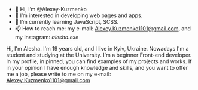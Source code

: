 - 👋 Hi, I’m @Alexey-Kuzmenko
- 👀 I’m interested in developing web pages and apps.
- 🌱 I’m currently learning JavaScript, SCSS.
- 📫 How to reach me: my e-mail: Alexey.Kuzmenko1101@gmail.com, and my Instagram: _alesha.exe_

Hi, I'm Alesha. I'm 19 years old, and I live in Kyiv, Ukraine. Nowadays I'm a student and studying at the University. I'm a beginner  Front-end developer. In my profile, in pinned,  you can find examples of my projects and works. If in your opinion I have enough knowledge and skills, and you want to offer me a job, please write to me on my e-mail:  Alexey.Kuzmenko1101@gmail.com
